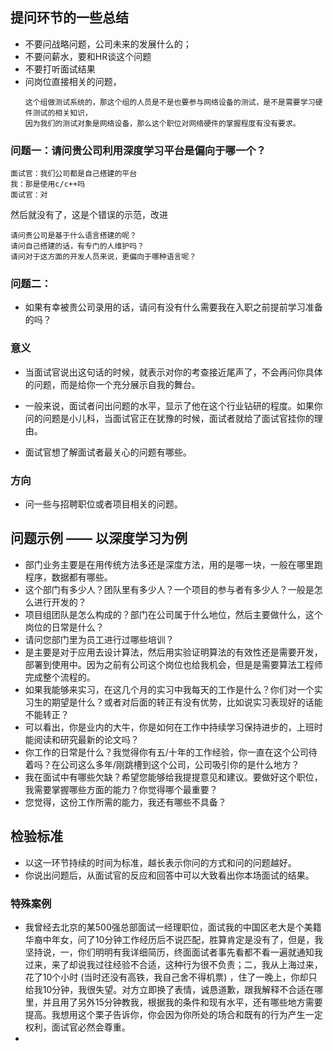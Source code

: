 ## 提问环节的一些总结

* 不要问战略问题，公司未来的发展什么的；
* 不要问薪水，要和HR谈这个问题
* 不要打听面试结果
* 问岗位直接相关的问题，
    ```
    这个组做测试系统的，那这个组的人员是不是也要参与网络设备的测试，是不是需要学习硬件测试的相关知识，
    因为我们的测试对象是网络设备，那么这个职位对网络硬件的掌握程度有没有要求。
    ```
    
### 问题一：请问贵公司利用深度学习平台是偏向于哪一个？
```
面试官：我们公司都是自己搭建的平台
我：那是使用c/c++吗
面试官：对
```
然后就没有了，这是个错误的示范，改进
```
请问贵公司是基于什么语言搭建的呢？
请问自己搭建的话，有专门的人维护吗？
请问对于这方面的开发人员来说，更偏向于哪种语言呢？
```

### 问题二：

* 如果有幸被贵公司录用的话，请问有没有什么需要我在入职之前提前学习准备的吗？



### 意义

- 当面试官说出这句话的时候，就表示对你的考查接近尾声了，不会再问你具体的问题，而是给你一个充分展示自我的舞台。

- 一般来说，面试者问出问题的水平，显示了他在这个行业钻研的程度。如果你问的问题是小儿科，当面试官正在犹豫的时候，面试者就给了面试官挂你的理由。

- 面试官想了解面试者最关心的问题有哪些。


### 方向

- 问一些与招聘职位或者项目相关的问题。

## 问题示例 —— 以深度学习为例

- 部门业务主要是在用传统方法多还是深度方法，用的是哪一块，一般在哪里跑程序，数据都有哪些。
- 这个部门有多少人？团队里有多少人？一个项目的参与者有多少人？一般是怎么进行开发的？
- 项目组团队是怎么构成的？部门在公司属于什么地位，然后主要做什么，这个岗位的日常是什么？
- 请问您部门里为员工进行过哪些培训？
- 是主要是对于应用去设计算法，然后用实验证明算法的有效性还是需要开发，部署到使用中。因为之前有公司这个岗位也给我机会，但是是需要算法工程师完成整个流程的。
- 如果我能够来实习，在这几个月的实习中我每天的工作是什么？你们对一个实习生的期望是什么？或者对后面的转正有没有优势，比如说实习表现好的话能不能转正？
- 可以看出，你是业内的大牛，你是如何在工作中持续学习保持进步的，上班时能阅读和研究最新的论文吗？
- 你工作的日常是什么？我觉得你有五/十年的工作经验，你一直在这个公司待着吗？在公司这么多年/刚跳槽到这个公司，公司吸引你的是什么地方？
- 我在面试中有哪些欠缺？希望您能够给我提提意见和建议。要做好这个职位，我需要掌握哪些方面的能力？你觉得哪个最重要？
- 您觉得，这份工作所需的能力，我还有哪些不具备？

## 检验标准

- 以这一环节持续的时间为标准，越长表示你问的方式和问的问题越好。
- 你说出问题后，从面试官的反应和回答中可以大致看出你本场面试的结果。



### 特殊案例

* 我曾经去北京的某500强总部面试一经理职位，面试我的中国区老大是个美籍华裔中年女，问了10分钟工作经历后不说匹配，胜算肯定是没有了，但是，我坚持说，一，你们明明有我详细简历，终面面试者事先看都不看一遍就通知我过来，来了却说我过往经验不合适，这种行为很不负责；二，我从上海过来，花了10个小时 (当时还没有高铁，我自己舍不得机票) ，住了一晚上，你却只给我10分钟，我很失望。对方立即换了表情，诚恳道歉，跟我解释不合适在哪里，并且用了另外15分钟教我，根据我的条件和现有水平，还有哪些地方需要提高。我想用这个栗子告诉你，你会因为你所处的场合和既有的行为产生一定权利，面试官必然会尊重。
* 

